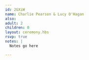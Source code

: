 ```yaml
---
id: 2GXiW
name: Charlie Pearson & Lucy O'Hagan
also:
adult: 2
children: 0
layout: ceremony.hbs
rsvp: true
notes: |
  Notes go here

---
```

